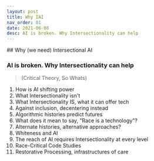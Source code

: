 ```yaml
---
layout: post
title: Why IAI 
nav_order: 01
date: 2021-06-08
desc: AI is broken. Why Intersectionality can help
---
```


<main class="zine">
<section class="zine-page page-1" markdown="1">
## Why (we need) Intersectional AI

### AI is broken. Why Intersectionality can help

>(Critical Theory, So Whats)
  1. How is AI shifting power
  2. What Intersectionality isn't
  3. What Intersectionality IS, what it can offer tech
  4. Against inclusion, decentering instead
  5. Algorithmic histories predict futures
  6. What does it mean to say, "Race is a technology"?
  7. Alternate histories, alternative approaches?
  8. Whiteness and AI
  9. The reach of AI requires Intersectionality at every level
  10. Race-Critical Code Studies
  11. Restorative Processing, infrastructures of care

</section>
</main>

